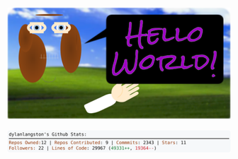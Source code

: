 <!-- 
Version 2.0.87
Built Wed Jul 24 2024 05:05:31 GMT+0000 (Coordinated Universal Time)
-->

<h1 align="center">
  <a href="https://github.com/dylanlangston/dylanlangston/tree/master/src" title="Click to View Source">
    <picture width="100%" alt="Dylan">
      <source media="(prefers-color-scheme: dark)" srcset="dylan-dark.svg?version=2.0.87">
      <img src="dylan-light.svg?version=2.0.87" alt="Dylan">
    </picture>
  </a>
</h1>

<div align="center">
  <picture width="100%" alt="Profile Info and Stats">
    <source media="(prefers-color-scheme: dark)" srcset="stats-dark.svg?version=2.0.87">
    <img src="stats-light.svg?version=2.0.87" alt="Profile Info and Stats">
  </picture>
</div>
